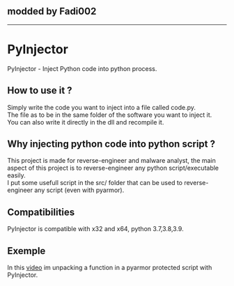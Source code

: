 ## modded by Fadi002
----
# PyInjector
PyInjector - Inject Python code into python process.

## How to use it ?
Simply write the code you want to inject into a file called code.py.   
The file as to be in the same folder of the software you want to inject it.   
You can also write it directly in the dll and recompile it.

## Why injecting python code into python script ?
This project is made for reverse-engineer and malware analyst, the main aspect of this project is to reverse-engineer any python script/executable easily.   
I put some usefull script in the src/ folder that can be used to reverse-engineer any script (even with pyarmor).

## Compatibilities
PyInjector is compatible with x32 and x64, python 3.7,3.8,3.9.

## Exemple
In this [video](https://youtu.be/NkFs7A0q4DM) im unpacking a function in a pyarmor protected script with PyInjector.